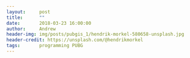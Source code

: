 ```yaml
---
layout:     post
title:      ""
date:       2018-03-23 16:00:00
author:     Andrew
header-img: img/posts/pubgis_1/hendrik-morkel-580658-unsplash.jpg
header-credit: https://unsplash.com/@hendrikmorkel
tags:       programming PUBG 
---
```


